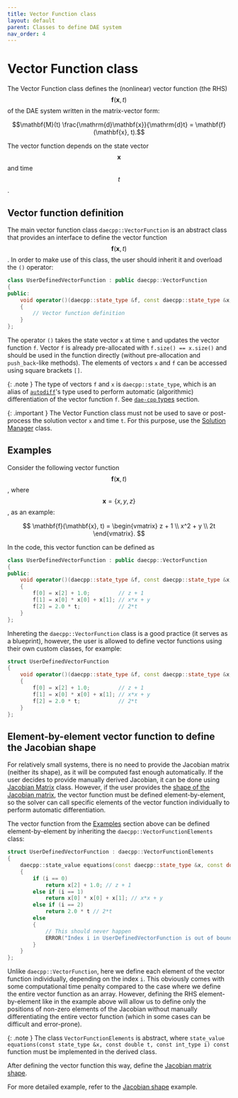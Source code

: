 ```yaml
---
title: Vector Function class
layout: default
parent: Classes to define DAE system
nav_order: 4
---
```


# Vector Function class

The Vector Function class defines the (nonlinear) vector function (the RHS) $$\mathbf{f}(\mathbf{x}, t)$$ of the DAE system written in the matrix-vector form:

$$\mathbf{M}(t) \frac{\mathrm{d}\mathbf{x}}{\mathrm{d}t} = \mathbf{f}(\mathbf{x}, t).$$

The vector function depends on the state vector $$\mathbf{x}$$ and time $$t$$.

## Vector function definition

The main vector function class `daecpp::VectorFunction` is an abstract class that provides an interface to define the vector function $$\mathbf{f}(\mathbf{x}, t)$$.
In order to make use of this class, the user should inherit it and overload the `()` operator:

```cpp
class UserDefinedVectorFunction : public daecpp::VectorFunction
{
public:
    void operator()(daecpp::state_type &f, const daecpp::state_type &x, const double t) const
    {
        // Vector function definition
    }
};
```

The operator `()` takes the state vector `x` at time `t` and updates the vector function `f`.
Vector `f` is already pre-allocated with `f.size() == x.size()` and should be used in the function directly (without pre-allocation and `push_back`-like methods).
The elements of vectors `x` and `f` can be accessed using square brackets `[]`.

{: .note }
The type of vectors `f` and `x` is `daecpp::state_type`, which is an alias of [`autodiff`](https://autodiff.github.io/)'s type used to perform automatic (algorithmic) differentiation of the vector function `f`. See [`dae-cpp` types](https://dae-cpp.github.io/prerequisites.html#dae-cpp-types) section.

{: .important }
The Vector Function class must not be used to save or post-process the solution vector `x` and time `t`. For this purpose, use the [Solution Manager](solution-manager.html) class.

## Examples

Consider the following vector function $$\mathbf{f}(\mathbf{x}, t)$$, where $$\mathbf{x} = \{x,y,z\}$$, as an example:

$$
\mathbf{f}(\mathbf{x}, t) =
\begin{vmatrix}
z + 1 \\
x^2 + y \\
2t
\end{vmatrix}.
$$

In the code, this vector function can be defined as

```cpp
class UserDefinedVectorFunction : public daecpp::VectorFunction
{
public:
    void operator()(daecpp::state_type &f, const daecpp::state_type &x, const double t) const
    {
        f[0] = x[2] + 1.0;         // z + 1
        f[1] = x[0] * x[0] + x[1]; // x*x + y
        f[2] = 2.0 * t;            // 2*t
    }
};
```

Inhereting the `daecpp::VectorFunction` class is a good practice (it serves as a blueprint), however, the user is allowed to define vector functions using their own custom classes, for example:

```cpp
struct UserDefinedVectorFunction
{
    void operator()(daecpp::state_type &f, const daecpp::state_type &x, const double t)
    {
        f[0] = x[2] + 1.0;         // z + 1
        f[1] = x[0] * x[0] + x[1]; // x*x + y
        f[2] = 2.0 * t;            // 2*t
    }
};
```

## Element-by-element vector function to define the Jacobian shape

For relatively small systems, there is no need to provide the Jacobian matrix (neither its shape), as it will be computed fast enough automatically.
If the user decides to provide manually derived Jacobian, it can be done using [Jacobian Matrix](jacobian-matrix.html) class.
However, if the user provides the [shape of the Jacobian matrix](jacobian-matrix.html#jacobian-matrix-shape), the vector function must be defined element-by-element, so the solver can call specific elements of the vector function individually to perform automatic differentiation.

The vector function from the [Examples](#examples) section above can be defined element-by-element by inheriting the `daecpp::VectorFunctionElements` class:

```cpp
struct UserDefinedVectorFunction : daecpp::VectorFunctionElements
{
    daecpp::state_value equations(const daecpp::state_type &x, const double t, const daecpp::int_type i) const
    {
        if (i == 0)
            return x[2] + 1.0; // z + 1
        else if (i == 1)
            return x[0] * x[0] + x[1]; // x*x + y
        else if (i == 2)
            return 2.0 * t // 2*t
        else
        {
            // This should never happen
            ERROR("Index i in UserDefinedVectorFunction is out of boundaries");
        }
    }
};
```

Unlike `daecpp::VectorFunction`, here we define each element of the vector function individually, depending on the index `i`.
This obviously comes with some computational time penalty compared to the case where we define the entire vector function as an array.
However, defining the RHS element-by-element like in the example above will allow us to define only the positions of non-zero elements of the Jacobian without manually differentiating the entire vector function (which in some cases can be difficult and error-prone).

{: .note }
The class `VectorFunctionElements` is abstract, where `state_value equations(const state_type &x, const double t, const int_type i) const` function must be implemented in the derived class.

After defining the vector function this way, define the [Jacobian matrix shape](jacobian-matrix.html#jacobian-matrix-shape).

For more detailed example, refer to the [Jacobian shape](https://github.com/dae-cpp/dae-cpp/blob/master/examples/jacobian_shape/jacobian_shape.cpp) example.

